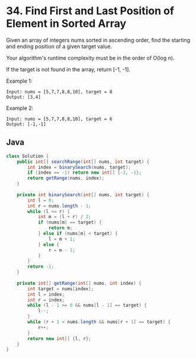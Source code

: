 # 34. Find First and Last Position of Element in Sorted Array

Given an array of integers nums sorted in ascending order, find the starting and ending position of a given target value.

Your algorithm's runtime complexity must be in the order of O(log n).

If the target is not found in the array, return [-1, -1].

Example 1:
```
Input: nums = [5,7,7,8,8,10], target = 8
Output: [3,4]
```

Example 2:
```
Input: nums = [5,7,7,8,8,10], target = 6
Output: [-1,-1]
```

<!-- ## Python
``` python

``` -->

## Java
``` java
class Solution {
    public int[] searchRange(int[] nums, int target) {
        int index = binarySearch(nums, target);
        if (index == -1) return new int[] {-1, -1};
        return getRange(nums, index);
    }
    
    private int binarySearch(int[] nums, int target) {
        int l = 0;
        int r = nums.length - 1;
        while (l <= r) {
            int m = (l + r) / 2;
            if (nums[m] == target) {
                return m;
            } else if (nums[m] < target) {
                l = m + 1;
            } else {
                r = m - 1;
            }
        }
        return -1;
    }
    
    private int[] getRange(int[] nums, int index) {
        int target = nums[index];
        int l = index;
        int r = index;
        while (l - 1 >= 0 && nums[l - 1] == target) {
            l--;
        }
        while (r + 1 < nums.length && nums[r + 1] == target) {
            r++;
        }
        return new int[] {l, r};
    }
}
```
